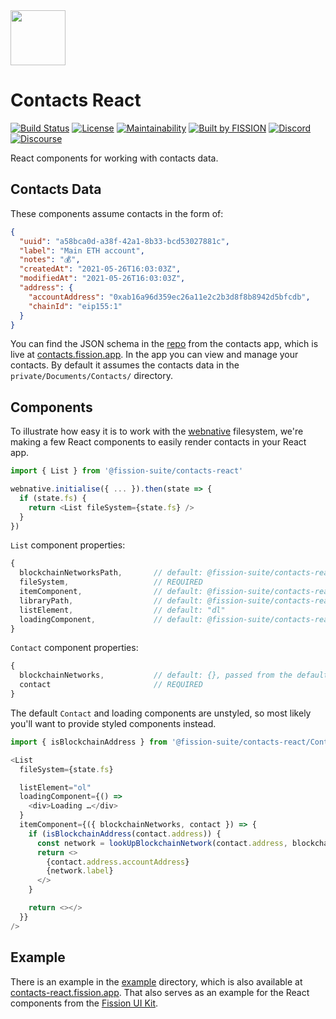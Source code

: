 <img src="https://raw.githubusercontent.com/fission-suite/kit/7658553dbcade0ce0482f4ee8b0f3db333aa960b/images/logo-icon-colored.svg" width="88" />


# Contacts React

[![Build Status](https://travis-ci.org/fission-suite/contacts-react.svg?branch=master)](https://travis-ci.org/fission-suite/contacts-react)
[![License](https://img.shields.io/badge/License-Apache%202.0-blue.svg)](https://github.com/fission-suite/blob/master/LICENSE)
[![Maintainability](https://api.codeclimate.com/v1/badges/44fb6a8a0cfd88bc41ef/maintainability)](https://codeclimate.com/github/fission-suite/contacts-react/maintainability)
[![Built by FISSION](https://img.shields.io/badge/⌘-Built_by_FISSION-purple.svg)](https://fission.codes)
[![Discord](https://img.shields.io/discord/478735028319158273.svg)](https://discord.gg/zAQBDEq)
[![Discourse](https://img.shields.io/discourse/https/talk.fission.codes/topics)](https://talk.fission.codes)

React components for working with contacts data.



## Contacts Data

These components assume contacts in the form of:

```json
{
  "uuid": "a58bca0d-a38f-42a1-8b33-bcd53027881c",
  "label": "Main ETH account",
  "notes": "💰",
  "createdAt": "2021-05-26T16:03:03Z",
  "modifiedAt": "2021-05-26T16:03:03Z",
  "address": {
    "accountAddress": "0xab16a96d359ec26a11e2c2b3d8f8b8942d5bfcdb",
    "chainId": "eip155:1"
  }
}
```
You can find the JSON schema in the [repo](https://github.com/fission-suite/contacts/blob/main/src/Schemas/Dawn/Contact.json) from the contacts app, which is live at [contacts.fission.app](https://contacts.fission.app/). In the app you can view and manage your contacts. By default it assumes the contacts data in the `private/Documents/Contacts/` directory.



## Components

To illustrate how easy it is to work with the [webnative](https://github.com/fission-suite/webnative) filesystem, we're making a few React components to easily render contacts in your React app.

```js
import { List } from '@fission-suite/contacts-react'

webnative.initialise({ ... }).then(state => {
  if (state.fs) {
    return <List fileSystem={state.fs} />
  }
})
```

`List` component properties:
```js
{
  blockchainNetworksPath,       // default: @fission-suite/contacts-react/List.DEFAULT_BLOCKCHAIN_NETWORKS_PATH
  fileSystem,                   // REQUIRED
  itemComponent,                // default: @fission-suite/contacts-react/Contact.Contact
  libraryPath,                  // default: @fission-suite/contacts-react/List.DEFAULT_PATH
  listElement,                  // default: "dl"
  loadingComponent,             // default: @fission-suite/contacts-react/List.Loading
}
```

`Contact` component properties:
```js
{
  blockchainNetworks,           // default: {}, passed from the default `List` component
  contact                       // REQUIRED
}
```

The default `Contact` and loading components are unstyled, so most likely you'll want to provide styled components instead.

```js
import { isBlockchainAddress } from '@fission-suite/contacts-react/Contact'

<List
  fileSystem={state.fs}

  listElement="ol"
  loadingComponent={() =>
    <div>Loading …</div>
  }
  itemComponent={({ blockchainNetworks, contact }) => {
    if (isBlockchainAddress(contact.address)) {
      const network = lookUpBlockchainNetwork(contact.address, blockchainNetworks)
      return <>
        {contact.address.accountAddress}
        {network.label}
      </>
    }

    return <></>
  }}
/>
```



## Example

There is an example in the [example](example/) directory, which is also available at [contacts-react.fission.app](https://contacts-react.fission.app). That also serves as an example for the React components from the [Fission UI Kit](https://github.com/fission-suite/kit).
